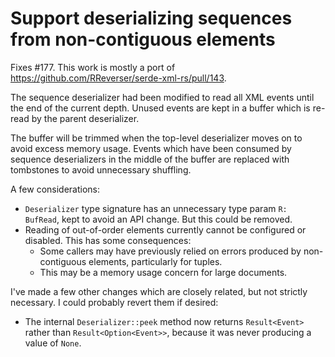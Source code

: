 # Support deserializing sequences from non-contiguous elements

Fixes #177. This work is mostly a port of https://github.com/RReverser/serde-xml-rs/pull/143.

The sequence deserializer had been modified to read all XML events until the end of the current depth. Unused events are kept in a buffer which is re-read by the parent deserializer.

The buffer will be trimmed when the top-level deserializer moves on to avoid excess memory usage. Events which have been consumed by sequence deserializers in the middle of the buffer are replaced with tombstones to avoid unnecessary shuffling.

A few considerations:

- `Deserializer` type signature has an unnecessary type param `R: BufRead`, kept to avoid an API change. But this could be removed.
- Reading of out-of-order elements currently cannot be configured or disabled. This has some consequences:
    - Some callers may have previously relied on errors produced by non-contiguous elements, particularly for tuples.
    - This may be a memory usage concern for large documents.

I've made a few other changes which are closely related, but not strictly necessary. I could probably revert them if desired:

- The internal `Deserializer::peek` method now returns `Result<Event>` rather than `Result<Option<Event>>`, because it was never producing a value of `None`.